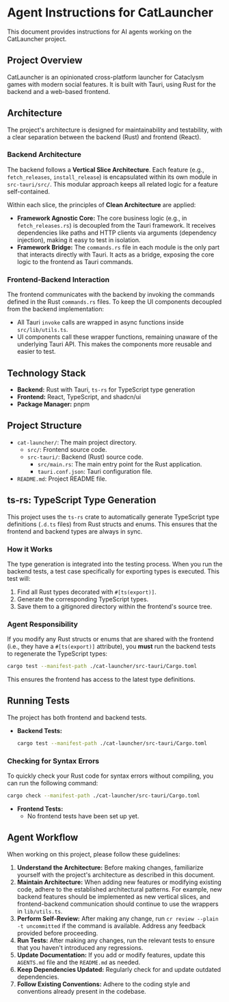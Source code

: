 # Agent Instructions for CatLauncher

This document provides instructions for AI agents working on the CatLauncher project.

## Project Overview

CatLauncher is an opinionated cross-platform launcher for Cataclysm games with modern social features. It is built with Tauri, using Rust for the backend and a web-based frontend.

## Architecture

The project's architecture is designed for maintainability and testability, with a clear separation between the backend (Rust) and frontend (React).

### Backend Architecture

The backend follows a **Vertical Slice Architecture**. Each feature (e.g., `fetch_releases`, `install_release`) is encapsulated within its own module in `src-tauri/src/`. This modular approach keeps all related logic for a feature self-contained.

Within each slice, the principles of **Clean Architecture** are applied:
- **Framework Agnostic Core:** The core business logic (e.g., in `fetch_releases.rs`) is decoupled from the Tauri framework. It receives dependencies like paths and HTTP clients via arguments (dependency injection), making it easy to test in isolation.
- **Framework Bridge:** The `commands.rs` file in each module is the only part that interacts directly with Tauri. It acts as a bridge, exposing the core logic to the frontend as Tauri commands.

### Frontend-Backend Interaction

The frontend communicates with the backend by invoking the commands defined in the Rust `commands.rs` files. To keep the UI components decoupled from the backend implementation:
- All Tauri `invoke` calls are wrapped in async functions inside `src/lib/utils.ts`.
- UI components call these wrapper functions, remaining unaware of the underlying Tauri API. This makes the components more reusable and easier to test.

## Technology Stack

- **Backend:** Rust with Tauri, `ts-rs` for TypeScript type generation
- **Frontend:** React, TypeScript, and shadcn/ui
- **Package Manager:** pnpm

## Project Structure

- `cat-launcher/`: The main project directory.
  - `src/`: Frontend source code.
  - `src-tauri/`: Backend (Rust) source code.
    - `src/main.rs`: The main entry point for the Rust application.
    - `tauri.conf.json`: Tauri configuration file.
- `README.md`: Project README file.

## ts-rs: TypeScript Type Generation

This project uses the `ts-rs` crate to automatically generate TypeScript type definitions (`.d.ts` files) from Rust structs and enums. This ensures that the frontend and backend types are always in sync.

### How it Works

The type generation is integrated into the testing process. When you run the backend tests, a test case specifically for exporting types is executed. This test will:

1.  Find all Rust types decorated with `#[ts(export)]`.
2.  Generate the corresponding TypeScript types.
3.  Save them to a gitignored directory within the frontend's source tree.

### Agent Responsibility

If you modify any Rust structs or enums that are shared with the frontend (i.e., they have a `#[ts(export)]` attribute), you **must** run the backend tests to regenerate the TypeScript types:

```bash
cargo test --manifest-path ./cat-launcher/src-tauri/Cargo.toml
```

This ensures the frontend has access to the latest type definitions.

## Running Tests

The project has both frontend and backend tests.

- **Backend Tests:**
  ```bash
  cargo test --manifest-path ./cat-launcher/src-tauri/Cargo.toml
  ```

### Checking for Syntax Errors

To quickly check your Rust code for syntax errors without compiling, you can run the following command:

```bash
cargo check --manifest-path ./cat-launcher/src-tauri/Cargo.toml
```

- **Frontend Tests:**
  - No frontend tests have been set up yet.

## Agent Workflow

When working on this project, please follow these guidelines:

1.  **Understand the Architecture:** Before making changes, familiarize yourself with the project's architecture as described in this document.
2.  **Maintain Architecture:** When adding new features or modifying existing code, adhere to the established architectural patterns. For example, new backend features should be implemented as new vertical slices, and frontend-backend communication should continue to use the wrappers in `lib/utils.ts`.
3.  **Perform Self-Review:** After making any change, run `cr review --plain -t uncommitted` if the command is available. Address any feedback provided before proceeding.
4.  **Run Tests:** After making any changes, run the relevant tests to ensure that you haven't introduced any regressions.
5.  **Update Documentation:** If you add or modify features, update this `AGENTS.md` file and the `README.md` as needed.
6.  **Keep Dependencies Updated:** Regularly check for and update outdated dependencies.
7.  **Follow Existing Conventions:** Adhere to the coding style and conventions already present in the codebase.
